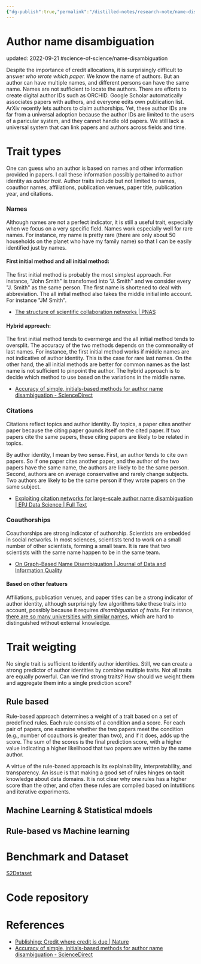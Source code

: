 ```yaml
---
{"dg-publish":true,"permalink":"/distilled-notes/research-note/name-disambiguation/author-name-disambiguation/","dgHomeLink":true,"dgPassFrontmatter":false}
---
```



# Author name disambiguation
updated: 2022-09-21
#science-of-science/name-disambiguation 

Despite the importance of credit allocations, it is surprisingly difficult to answer *who wrote which paper.* We know the name of authors. But an author can have multiple names, and different persons can have the same name. Names are not sufficient to locate the authors. There are efforts to create digital author IDs such as ORCHID. Google Scholar automatically associates papers with authors, and everyone edits own publication list. ArXiv recently lets authors to claim authorships. Yet, these author IDs are far from a universal adoption because the author IDs are limited to the users of a paricular system, and they cannot handle old papers. We still lack a universal system that can link papers and authors across fields and time. 

# Trait types 
One can guess who an author is based on names and other information provided in papers. I call these information possibly pertained to author identity as *author trait*. Author traits include but not limited to names, coauthor names, affiliations, publication venues, paper title, publication year, and citations. 

### Names 
Although names are not a perfect indicator, it is still a useful trait, especially when we focus on a very specific field. Names work especially well for rare names. For instance, my name is pretty rare (there are only about 50 households on the planet who have my family name) so that I can be easily identified just by names. 

#### First initial method and all initial method:
The first initial method is probably the most simplest approach. For instance, "John Smith" is transfomed into "J. Smith" and we consider every "J. Smith" as the same person. The first name is shortened to deal with abbreviation. The all initial method also takes the middle initial into account. For instance "JM Smith". 
	
- [The structure of scientific collaboration networks | PNAS](https://www.pnas.org/doi/10.1073/pnas.98.2.404)

#### Hybrid approach: 
The first initial method tends to overmerge and the all initial method tends to oversplit. The accuracy of the two methods depends on the commonality of last names. For instance, the first initial method works if middle names are not indicative of author identity. This is the case for rare last names. On the other hand, the all initial methods are better for common names as the last name is not sufficient to pinpoint the author. The hybrid approach is to decide which method to use based on the variations in the middle name. 

- [Accuracy of simple, initials-based methods for author name disambiguation - ScienceDirect](https://www.sciencedirect.com/science/article/abs/pii/S1751157713000539?via%3Dihub)
### Citations 
Citations reflect topics and author identity. By topics, a paper cites another paper because the citing paper gounds itself on the cited paper. If two papers cite the same papers, these citing papers are likely to be related in topics. 

By author identity, I mean by two sense. First, an author tends to cite own papers. So if one paper cites another paper, and the author of the two papers have the same name, the authors are likely to be the same person. Second, authors are on average conservative and rarely change subjects. Two authors are likely to be the same person if they wrote papers on the same subject. 

- [Exploiting citation networks for large-scale author name disambiguation | EPJ Data Science | Full Text](https://epjdatascience.springeropen.com/articles/10.1140/epjds/s13688-014-0011-3)

### Coauthorships
Coauthorships are strong indicator of authorship. Scientists are embedded in social networks. In most sciences, scientists tend to work on a small number of other scientists, forming a small team. It is rare that two scientists with the same name happen to be in the same team. 

- [On Graph-Based Name Disambiguation | Journal of Data and Information Quality](https://dl.acm.org/doi/10.1145/1891879.1891883)

#### Based on other featuers
Affiliations, publication venues, and paper titles can be a strong indicator of author identity, although surprisingly few algorithms take these traits into account, possibly because it requires *disambiguation of traits*. For instance, [there are so many universities with similar names](https://www.collegeconfidential.com/articles/help-many-u-s-college-names-sound-alike/), which are hard to distinguished without external knowledge. 

# Trait weigting 
No single trait is sufficient to identify author identities. Still, we can create a strong predictor of author identities by combine multiple traits. Not all traits are equally powerful. Can we find strong traits? How should we weight them and aggregate them into a single prediction score?

## Rule based 
Rule-based approach determines a weight of a trait based on a set of predefined rules. Each rule consists of a condition and a score. For each pair of papers, one examine whether the two papers meet the condition (e.g., number of coauthors is greater than two), and if it does, adds up the score. The sum of the scores is the final prediction score, with a higher value indicating a higher likelihood that two papers are written by the same author. 

A virtue of the rule-based approach is its explainability, interpretability, and transparency. An issue is that making a good set of rules hinges on tacit knowledge about data domains. It is not clear why one rules has a higher score than the other, and often these rules are compiled based on intutitions and iterative experiments.  

## Machine Learning & Statistical mdoels

## Rule-based vs Machine learning 

# Benchmark and Dataset 
[S2Dataset](@subramanianS2ANDBenchmarkEvaluation2022.md)

# Code repository 


# References
- [Publishing: Credit where credit is due | Nature](https://www.nature.com/articles/508312a)
- [Accuracy of simple, initials-based methods for author name disambiguation - ScienceDirect](https://www.sciencedirect.com/science/article/abs/pii/S1751157713000539?via%3Dihub)